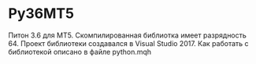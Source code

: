# Py36MT5
Питон 3.6 для МТ5.
Скомпилированная библиотка имеет разрядность 64.
Проект библиотеки создавался в Visual Studio 2017.
Как работать с библиотекой описано в файле python.mqh
